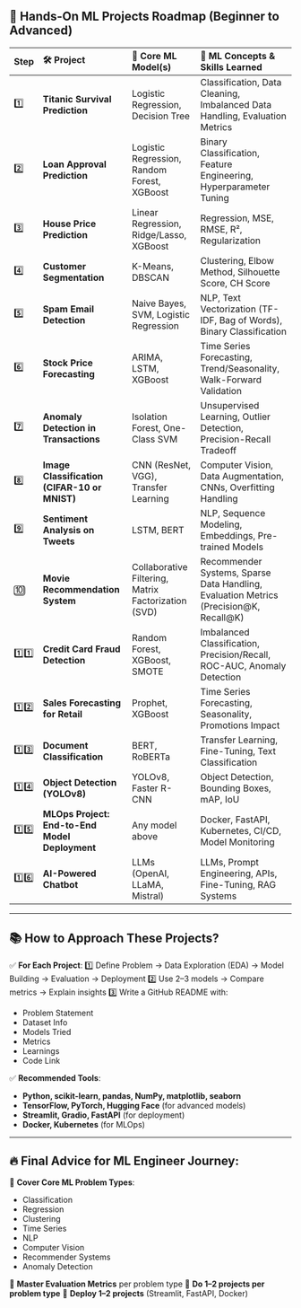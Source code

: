## 🚀 **Hands-On ML Projects Roadmap (Beginner to Advanced)**

| Step   | 🛠️ Project                                    | 🧠 Core ML Model(s)                                 | 🎯 ML Concepts & Skills Learned                                                         |
| :----- | :--------------------------------------------- | :-------------------------------------------------- | :-------------------------------------------------------------------------------------- |
| 1️⃣    | **Titanic Survival Prediction**                | Logistic Regression, Decision Tree                  | Classification, Data Cleaning, Imbalanced Data Handling, Evaluation Metrics             |
| 2️⃣    | **Loan Approval Prediction**                   | Logistic Regression, Random Forest, XGBoost         | Binary Classification, Feature Engineering, Hyperparameter Tuning                       |
| 3️⃣    | **House Price Prediction**                     | Linear Regression, Ridge/Lasso, XGBoost             | Regression, MSE, RMSE, R², Regularization                                               |
| 4️⃣    | **Customer Segmentation**                      | K-Means, DBSCAN                                     | Clustering, Elbow Method, Silhouette Score, CH Score                                    |
| 5️⃣    | **Spam Email Detection**                       | Naive Bayes, SVM, Logistic Regression               | NLP, Text Vectorization (TF-IDF, Bag of Words), Binary Classification                   |
| 6️⃣    | **Stock Price Forecasting**                    | ARIMA, LSTM, XGBoost                                | Time Series Forecasting, Trend/Seasonality, Walk-Forward Validation                     |
| 7️⃣    | **Anomaly Detection in Transactions**          | Isolation Forest, One-Class SVM                     | Unsupervised Learning, Outlier Detection, Precision-Recall Tradeoff                     |
| 8️⃣    | **Image Classification (CIFAR-10 or MNIST)**   | CNN (ResNet, VGG), Transfer Learning                | Computer Vision, Data Augmentation, CNNs, Overfitting Handling                          |
| 9️⃣    | **Sentiment Analysis on Tweets**               | LSTM, BERT                                          | NLP, Sequence Modeling, Embeddings, Pre-trained Models                                  |
| 🔟     | **Movie Recommendation System**                | Collaborative Filtering, Matrix Factorization (SVD) | Recommender Systems, Sparse Data Handling, Evaluation Metrics (Precision\@K, Recall\@K) |
| 1️⃣1️⃣ | **Credit Card Fraud Detection**                | Random Forest, XGBoost, SMOTE                       | Imbalanced Classification, Precision/Recall, ROC-AUC, Anomaly Detection                 |
| 1️⃣2️⃣ | **Sales Forecasting for Retail**               | Prophet, XGBoost                                    | Time Series Forecasting, Seasonality, Promotions Impact                                 |
| 1️⃣3️⃣ | **Document Classification**                    | BERT, RoBERTa                                       | Transfer Learning, Fine-Tuning, Text Classification                                     |
| 1️⃣4️⃣ | **Object Detection (YOLOv8)**                  | YOLOv8, Faster R-CNN                                | Object Detection, Bounding Boxes, mAP, IoU                                              |
| 1️⃣5️⃣ | **MLOps Project: End-to-End Model Deployment** | Any model above                                     | Docker, FastAPI, Kubernetes, CI/CD, Model Monitoring                                    |
| 1️⃣6️⃣ | **AI-Powered Chatbot**                         | LLMs (OpenAI, LLaMA, Mistral)                       | LLMs, Prompt Engineering, APIs, Fine-Tuning, RAG Systems                                |

---

## 📚 **How to Approach These Projects?**

✅ **For Each Project**:
1️⃣ Define Problem → Data Exploration (EDA) → Model Building → Evaluation → Deployment
2️⃣ Use 2–3 models → Compare metrics → Explain insights
3️⃣ Write a GitHub README with:

* Problem Statement
* Dataset Info
* Models Tried
* Metrics
* Learnings
* Code Link

✅ **Recommended Tools**:

* **Python, scikit-learn, pandas, NumPy, matplotlib, seaborn**
* **TensorFlow, PyTorch, Hugging Face** (for advanced models)
* **Streamlit, Gradio, FastAPI** (for deployment)
* **Docker, Kubernetes** (for MLOps)

---

## 🔥 **Final Advice for ML Engineer Journey**:

🎯 **Cover Core ML Problem Types**:

* Classification
* Regression
* Clustering
* Time Series
* NLP
* Computer Vision
* Recommender Systems
* Anomaly Detection

🎯 **Master Evaluation Metrics** per problem type
🎯 **Do 1–2 projects per problem type**
🎯 **Deploy 1–2 projects** (Streamlit, FastAPI, Docker)

